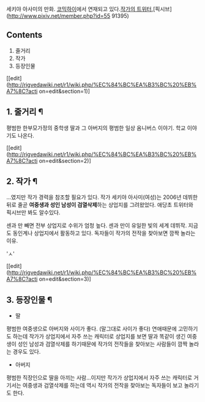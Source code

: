 세키야 아사미의 만화. [코믹하이](%EC%BD%94%EB%AF%B9%ED%95%98%EC%9D%B4.md)에서 연재되고 있다.[작가의
트위터](https://twitter.com/fkfkoftn),[픽시브](http://www.pixiv.net/member.php?id=55
91395)

## Contents

    

1. 줄거리 
2. 작가 
3. 등장인물 

[[edit](http://rigvedawiki.net/r1/wiki.php/%EC%84%BC%EA%B3%BC%20%EB%A7%8C?acti
on=edit&section=1)]

## 1. 줄거리 ¶

평범한 한부모가정의 중학생 딸과 그 아버지의 평범한 일상 옴니버스 이야기. 학교 이야기도 나온다.

  

[[edit](http://rigvedawiki.net/r1/wiki.php/%EC%84%BC%EA%B3%BC%20%EB%A7%8C?acti
on=edit&section=2)]

## 2. 작가 ¶

...였지만 작가 경력을 참조할 필요가 있다. 작가 세키야 아사미(여성)는 2006년 데뷔한뒤로 줄곧 **여중생과 성인 남성이
검열삭제**하는 상업지를 그려왔었다. 애당초 트위터와 픽시브만 봐도 알수있다.

  

센과 만 빼면 전부 상업지로 수위가 엄청 높다. 센과 만이 유일한 빛의 세계 데뷔작. 지금도 동인계나 상업지에서 활동하고 있다. 독자들이
작가의 전작을 찾아보면 깜짝 놀라는 이유.

  

'ㅅ'

  

[[edit](http://rigvedawiki.net/r1/wiki.php/%EC%84%BC%EA%B3%BC%20%EB%A7%8C?acti
on=edit&section=3)]

## 3. 등장인물 ¶

  

  * 딸  

평범한 여중생으로 아버지와 사이가 좋다. (말그대로 사이가 좋다) 연애때문에 고민하기도 하는데 작가가 상업지에서 자주 쓰는 캐릭터로 상업지를
보면 딸과 똑같이 생긴 여중생이 성인 남성과 검열삭제를 하기때문에 작가의 전작들을 찾아보는 사람들이 깜짝 놀라는 경우도 있다.

  

  * 아버지  

평범한 직장인으로 딸을 아끼는 사람...이지만 작가가 상업지에서 자주 쓰는 캐릭터로 거기서는 여중생과 검열삭제를 하는데 역시 작가의 전작을
찾아보는 독자들이 보고 놀라기도 한다.

